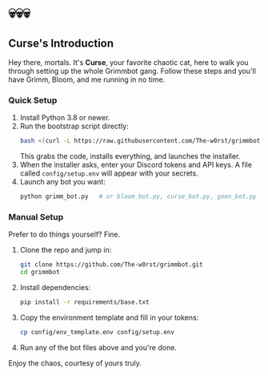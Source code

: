 # 💀💀💀

## Curse's Introduction

Hey there, mortals. It's **Curse**, your favorite chaotic cat, here to walk you through setting up the whole Grimmbot gang. Follow these steps and you'll have Grimm, Bloom, and me running in no time.

### Quick Setup
1. Install Python 3.8 or newer.
2. Run the bootstrap script directly:
   ```bash
   bash <(curl -L https://raw.githubusercontent.com/The-w0rst/grimmbot/main/bootstrap.sh)
   ```
   This grabs the code, installs everything, and launches the installer.
3. When the installer asks, enter your Discord tokens and API keys. A file called `config/setup.env` will appear with your secrets.
4. Launch any bot you want:
   ```bash
   python grimm_bot.py   # or bloom_bot.py, curse_bot.py, goon_bot.py
   ```

### Manual Setup
Prefer to do things yourself? Fine.
1. Clone the repo and jump in:
   ```bash
   git clone https://github.com/The-w0rst/grimmbot.git
   cd grimmbot
   ```
2. Install dependencies:
   ```bash
   pip install -r requirements/base.txt
   ```
3. Copy the environment template and fill in your tokens:
   ```bash
   cp config/env_template.env config/setup.env
   ```
4. Run any of the bot files above and you're done.

Enjoy the chaos, courtesy of yours truly.

